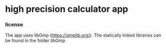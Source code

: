 # high precision calculator app

### license ###

The app uses libGmp (https://gmplib.org/). The statically linked libraries can be found in the folder libGmp